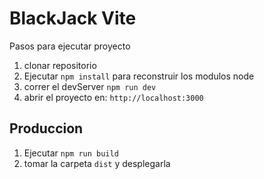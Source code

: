 # BlackJack Vite

Pasos para ejecutar proyecto

1. clonar repositorio
2. Ejecutar ```npm install``` para reconstruir los modulos node
3. correr el devServer ```npm run dev```
4. abrir el proyecto en: ```http://localhost:3000```

## Produccion
1. Ejecutar ```npm run build```
2. tomar la carpeta ```dist``` y desplegarla 